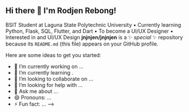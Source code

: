 ## Hi there 👋 I'm Rodjen Rebong!

BSIT Student at Laguna State Polytechnic University
•  Currently learning Python, Flask, SQL, Flutter, and Dart
• To become a UI/UX Designer
• Interested in and UI/UX Design
**jnjnjen/jnjnjen** is a ✨ _special_ ✨ repository because its `README.md` (this file) appears on your GitHub profile.

Here are some ideas to get you started:

- 🔭 I’m currently working on ...
- 🌱 I’m currently learning .
- 👯 I’m looking to collaborate on ...
- 🤔 I’m looking for help with ...
- 💬 Ask me about ...
- 😄 Pronouns: ...
- ⚡ Fun fact: ...
-->
